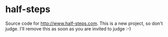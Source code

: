 # half-steps
Source code for http://www.half-steps.com. This is a new project, so don't judge. I'll remove this as soon as you are invited to judge :-)
